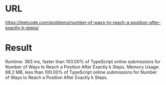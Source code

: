 # URL

https://leetcode.com/problems/number-of-ways-to-reach-a-position-after-exactly-k-steps/

# Result

Runtime: 393 ms, faster than 100.00% of TypeScript online submissions for Number of Ways to Reach a Position After Exactly k Steps.
Memory Usage: 88.2 MB, less than 100.00% of TypeScript online submissions for Number of Ways to Reach a Position After Exactly k Steps.